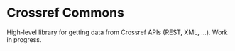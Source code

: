 # Crossref Commons

High-level library for getting data from Crossref APIs (REST, XML, ...). Work in progress.
